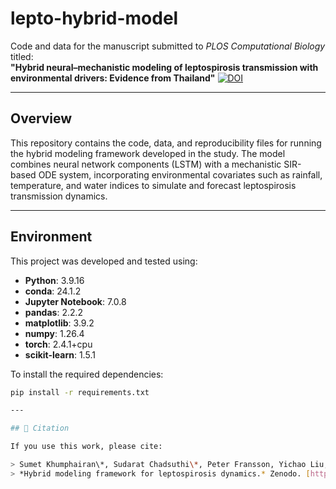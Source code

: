 # lepto-hybrid-model

Code and data for the manuscript submitted to *PLOS Computational Biology* titled:  
**"Hybrid neural–mechanistic modeling of leptospirosis transmission with environmental drivers: Evidence from Thailand"**
[![DOI](https://zenodo.org/badge/DOI/10.5281/zenodo.15853532.svg)](https://doi.org/10.5281/zenodo.15853532)

---

## Overview

This repository contains the code, data, and reproducibility files for running the hybrid modeling framework developed in the study. The model combines neural network components (LSTM) with a mechanistic SIR-based ODE system, incorporating environmental covariates such as rainfall, temperature, and water indices to simulate and forecast leptospirosis transmission dynamics.

---

## Environment

This project was developed and tested using:

- **Python**: 3.9.16  
- **conda**: 24.1.2  
- **Jupyter Notebook**: 7.0.8  
- **pandas**: 2.2.2  
- **matplotlib**: 3.9.2  
- **numpy**: 1.26.4  
- **torch**: 2.4.1+cpu  
- **scikit-learn**: 1.5.1  

To install the required dependencies:

```bash
pip install -r requirements.txt

---

## 📖 Citation

If you use this work, please cite:

> Sumet Khumphairan\*, Sudarat Chadsuthi\*, Peter Fransson, Yichao Liu, Charin Modchang, Joacim Rocklöv, Ekaterina Kostina (2025).  
> *Hybrid modeling framework for leptospirosis dynamics.* Zenodo. [https://doi.org/10.5281/zenodo.15853532](https://doi.org/10.5281/zenodo.15853532)

